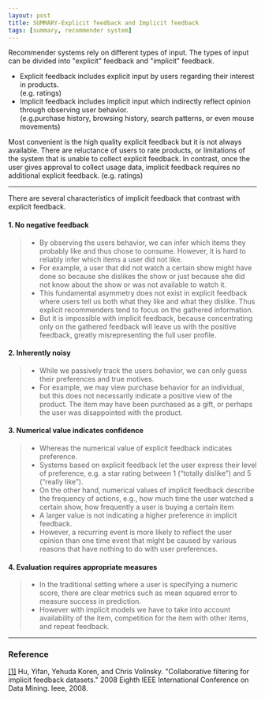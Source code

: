```yaml
---
layout: post
title: SUMMARY-Explicit feedback and Implicit feedback
tags: [summary, recommender system]
---
```


Recommender systems rely on different types of input. The types of input can be divided into "explicit" feedback and "implicit" feedback.  


* Explicit feedback includes explicit input by users regarding their interest in products.  
(e.g. ratings)
* Implicit feedback includes implicit input which indirectly reflect opinion through observing user behavior.  
(e.g.purchase history, browsing history, search patterns, or even mouse movements)

Most convenient is the high quality explicit feedback but it is not always available. There are reluctance of users to rate products, or limitations of the system that is unable to collect explicit feedback. In contrast, once the user gives approval to collect usage data, implicit feedback requires no additional explicit feedback. (e.g. ratings)

---
There are several characteristics of implicit feedback that contrast with explicit feedback.

#### 1. No negative feedback
> * By observing the users behavior, we can infer which items they probably like and thus chose to consume. However, it is hard to reliably infer which items a user did not like.  
>* For example, a user that did not watch a certain show might have done so because she dislikes the show or just because she did not know about the show or was not available to watch it.   
>* This fundamental asymmetry does not exist in explicit feedback where users tell us both what they like and what they dislike. Thus explicit recommenders tend to focus on the gathered information.   
>* But it is impossible with implicit feedback, because concentrating only on the gathered feedback will leave us with the positive feedback, greatly misrepresenting the full user profile.

#### 2. Inherently noisy
>* While we passively track the users behavior, we can only guess their preferences and true motives.
>* For example, we may view purchase behavior for an individual, but this does not necessarily indicate a positive view of the product. The item may have been purchased as a gift, or perhaps the user was disappointed with the product.



#### 3. Numerical value indicates confidence
>* Whereas the numerical value of explicit feedback indicates preference.  
>* Systems based on explicit feedback let the user express their level of preference, e.g. a star rating between 1 (“totally dislike”) and 5 (“really like”).
>* On the other hand, numerical values of implicit feedback describe the frequency of actions, e.g., how much time the user watched a certain show, how frequently a user is buying a certain item  
>* A larger value is not indicating a higher preference in implicit feedback.
>* However, a recurring event is more likely to reflect the user opinion than one time event that might be caused by various reasons that have nothing to do with user preferences.

#### 4. Evaluation requires appropriate measures
>* In the traditional setting where a user is specifying a numeric score, there are clear metrics such as mean squared error to measure success in prediction.  
>* However with implicit models we have to take into account availability of the item, competition for the item with other items, and repeat feedback.


---
### Reference  
[[1]](https://ieeexplore.ieee.org/stamp/stamp.jsp?arnumber=4781121&casa_token=q-jqrctSVAoAAAAA:kj52K48yJaSnAJGpb7J1aJOX9Q0UQLcL5J9JQYloqxtZE_TISYsOR2XE95IIyBxpdfAZlppIK70&tag=1) Hu, Yifan, Yehuda Koren, and Chris Volinsky. "Collaborative filtering for implicit feedback datasets." 2008 Eighth IEEE International Conference on Data Mining. Ieee, 2008.
